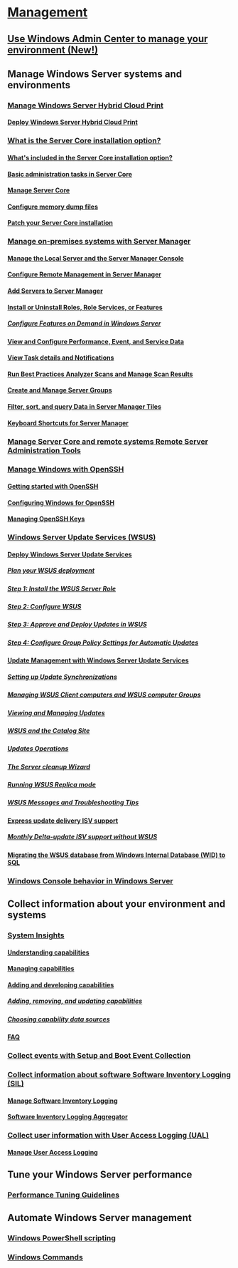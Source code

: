 # [Management](manage-windows-server.yml)
## [Use Windows Admin Center to manage your environment (New!)](../manage/windows-admin-center/overview.md)
## Manage Windows Server systems and environments
### [Manage Windows Server Hybrid Cloud Print](hybrid-cloud-print/hybrid-cloud-print-overview.md)
#### [Deploy Windows Server Hybrid Cloud Print](hybrid-cloud-print/hybrid-cloud-print-deploy.md)
### [What is the Server Core installation option?](server-core/what-is-server-core.md)
#### [What's included in the Server Core installation option?](server-core/server-core-roles-and-services.md)
#### [Basic administration tasks in Server Core](server-core/server-core-administer.md)
#### [Manage Server Core](server-core/server-core-manage.md)
#### [Configure memory dump files](server-core/server-core-memory-dump.md)
#### [Patch your Server Core installation](server-core/server-core-servicing.md)
### [Manage on-premises systems with Server Manager](server-manager/server-manager.md)
#### [Manage the Local Server and the Server Manager Console](server-manager/manage-the-local-server-and-the-server-manager-console.md)
#### [Configure Remote Management in Server Manager](server-manager/configure-remote-management-in-server-manager.md)
#### [Add Servers to Server Manager](server-manager/add-servers-to-server-manager.md)
#### [Install or Uninstall Roles, Role Services, or Features](server-manager/install-or-uninstall-roles-role-services-or-features.md)
##### [Configure Features on Demand in Windows Server](server-manager/configure-features-on-demand-in-windows-server.md)
#### [View and Configure Performance, Event, and Service Data](server-manager/view-and-configure-performance-event-and-service-data.md)
#### [View Task details and Notifications](server-manager/view-task-details-and-notifications.md)
#### [Run Best Practices Analyzer Scans and Manage Scan Results](server-manager/run-best-practices-analyzer-scans-and-manage-scan-results.md)
#### [Create and Manage Server Groups](server-manager/create-and-manage-server-groups.md)
#### [Filter, sort, and query Data in Server Manager Tiles](server-manager/filter-sort-and-query-data-in-server-manager-tiles.md)
#### [Keyboard Shortcuts for Server Manager](server-manager/keyboard-shortcuts-for-server-manager.md)
### [Manage Server Core and remote systems Remote Server Administration Tools](../remote/remote-server-administration-tools.md)
### [Manage Windows with OpenSSH](OpenSSH/OpenSSH_Overview.md)
#### [Getting started with OpenSSH](OpenSSH/OpenSSH_Install_FirstUse.md)
#### [Configuring Windows for OpenSSH](OpenSSH/OpenSSH_Server_Configuration.md)
#### [Managing OpenSSH Keys](OpenSSH/OpenSSH_KeyManagement.md)
### [Windows Server Update Services (WSUS)](windows-server-update-services/get-started/windows-server-update-services-wsus.md)
#### [Deploy Windows Server Update Services](windows-server-update-services/deploy/deploy-windows-server-update-services.md)
##### [Plan your WSUS deployment](windows-server-update-services/plan/plan-your-wsus-deployment.md)
##### [Step 1: Install the WSUS Server Role](windows-server-update-services/deploy/1-install-the-wsus-server-role.md)
##### [Step 2: Configure WSUS](windows-server-update-services/deploy/2-configure-wsus.md)
##### [Step 3: Approve and Deploy Updates in WSUS](windows-server-update-services/deploy/3-approve-and-deploy-updates-in-wsus.md)
##### [Step 4: Configure Group Policy Settings for Automatic Updates](windows-server-update-services/deploy/4-configure-group-policy-settings-for-automatic-updates.md)
#### [Update Management with Windows Server Update Services](windows-server-update-services/manage/update-management-with-windows-server-update-services.md)
##### [Setting up Update Synchronizations](windows-server-update-services/manage/setting-up-update-synchronizations.md)
##### [Managing WSUS Client computers and WSUS computer Groups](windows-server-update-services/manage/managing-wsus-client-computers-and-wsus-computer-groups.md)
##### [Viewing and Managing Updates](windows-server-update-services/manage/viewing-and-managing-updates.md)
##### [WSUS and the Catalog Site](windows-server-update-services/manage/wsus-and-the-catalog-site.md)
##### [Updates Operations](windows-server-update-services/manage/updates-operations.md)
##### [The Server cleanup Wizard](windows-server-update-services/manage/the-server-cleanup-wizard.md)
##### [Running WSUS Replica mode](windows-server-update-services/manage/running-wsus-replica-mode.md)
##### [WSUS Messages and Troubleshooting Tips](windows-server-update-services/manage/wsus-messages-and-troubleshooting-tips.md)
#### [Express update delivery ISV support](windows-server-update-services/deploy/express-update-delivery-isv-support.md)
##### [Monthly Delta-update ISV support without WSUS](windows-server-update-services/deploy/monthly-delta-update-isv-support-without-WSUS.md)
#### [Migrating the WSUS database from Windows Internal Database (WID) to SQL](windows-server-update-services/manage/wid-to-sql-migration.md)
### [Windows Console behavior in Windows Server](changes-to-the-windows-console.md)


## Collect information about your environment and systems
### [System Insights](..\manage\system-insights\overview.md)
#### [Understanding capabilities](..\manage\system-insights\understanding-capabilities.md)
#### [Managing capabilities](..\manage\system-insights\managing-capabilities.md)
#### [Adding and developing capabilities](..\manage\system-insights\adding-and-developing-capabilities.md)
##### [Adding, removing, and updating capabilities](..\manage\system-insights\add-remove-update-capabilities.md)
##### [Choosing capability data sources](..\manage\system-insights\data-sources.md)
#### [FAQ](..\manage\system-insights\faq.md)
### [Collect events with Setup and Boot Event Collection](Get-started-with-Setup-and-Boot-Event-Collection.md)
### [Collect information about software Software Inventory Logging (SIL)](software-inventory-logging/get-started-with-software-inventory-logging.md)
#### [Manage Software Inventory Logging](software-inventory-logging/manage-software-inventory-logging.md)
#### [Software Inventory Logging Aggregator](software-inventory-logging/software-inventory-logging-aggregator.md)
### [Collect user information with User Access Logging (UAL)](user-access-logging/get-started-with-user-access-logging.md)
#### [Manage User Access Logging](user-access-logging/manage-user-access-logging.md)

## Tune your Windows Server performance
### [Performance Tuning Guidelines](performance-tuning/index.md)

## Automate Windows Server management
### [Windows PowerShell scripting](/powershell/scripting/overview)
### [Windows Commands](windows-commands/windows-commands.md)

